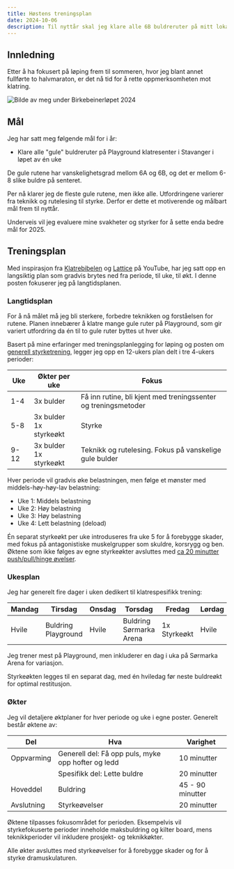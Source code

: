 ```yaml
---
title: Høstens treningsplan
date: 2024-10-06
description: Til nyttår skal jeg klare alle 6B buldreruter på mitt lokale klatresenter.
---
```


## Innledning

Etter å ha fokusert på løping frem til sommeren, hvor jeg blant annet fullførte to halvmaraton, er det nå tid for å rette oppmerksomheten mot klatring.

![Bilde av meg under Birkebeinerløpet 2024](/images/2024-10-06-birkebeinerløpet.jpg 'Sliten etter målgang i Birkebeinerløpet 2024')

## Mål

Jeg har satt meg følgende mål for i år:

- Klare alle "gule" buldreruter på Playground klatresenter i Stavanger i løpet av én uke

De gule rutene har vanskelighetsgrad mellom 6A og 6B, og det er mellom 6-8 slike buldre på senteret.

Per nå klarer jeg de fleste gule rutene, men ikke alle. Utfordringene varierer fra teknikk og rutelesing til styrke. Derfor er dette et motiverende og målbart mål frem til nyttår.

Underveis vil jeg evaluere mine svakheter og styrker for å sette enda bedre mål for 2025.

## Treningsplan

Med inspirasjon fra [Klatrebibelen](https://www.klatrebibelen.com/boker/klatrebibelen-trening-for-klatring) og [Lattice](https://www.youtube.com/@LatticeTraining) på YouTube, har jeg satt opp en langsiktig plan som gradvis brytes ned fra periode, til uke, til økt. I denne posten fokuserer jeg på langtidsplanen.

### Langtidsplan

For å nå målet må jeg bli sterkere, forbedre teknikken og forståelsen for rutene. Planen innebærer å klatre mange gule ruter på Playground, som gir variert utfordring da én til to gule ruter byttes ut hver uke.

Basert på mine erfaringer med treningsplanlegging for løping og posten om [generell styrketrening](../2021-10-27-seks-måneder-med-wendler-5-3-1), legger jeg opp en 12-ukers plan delt i tre 4-ukers perioder:

| Uke  | Økter per uke               | Fokus                                                          |
| ---- | --------------------------- | -------------------------------------------------------------- |
| 1-4  | 3x bulder                   | Få inn rutine, bli kjent med treningssenter og treningsmetoder |
| 5-8  | 3x bulder <br> 1x styrkeøkt | Styrke                                                         |
| 9-12 | 3x bulder <br> 1x styrkeøkt | Teknikk og rutelesing. Fokus på vanskelige gule bulder         |

Hver periode vil gradvis øke belastningen, men følge et mønster med middels-høy-høy-lav belastning:

- Uke 1: Middels belastning
- Uke 2: Høy belastning
- Uke 3: Høy belastning
- Uke 4: Lett belastning (deload)

Én separat styrkeøkt per uke introduseres fra uke 5 for å forebygge skader, med fokus på antagonistiske muskelgrupper som skuldre, korsrygg og ben. Øktene som ikke følges av egne styrkeøkter avsluttes med [ca 20 minutter push/pull/hinge øvelser](https://youtu.be/tOIVpHvR0_8?t=511).

### Ukesplan

Jeg har generelt fire dager i uken dedikert til klatrespesifikk trening:

| Mandag | Tirsdag             | Onsdag | Torsdag                 | Fredag       | Lørdag | Søndag              |
| ------ | ------------------- | ------ | ----------------------- | ------------ | ------ | ------------------- |
| Hvile  | Buldring Playground | Hvile  | Buldring Sørmarka Arena | 1x Styrkeøkt | Hvile  | Buldring Playground |

Jeg trener mest på Playground, men inkluderer en dag i uka på Sørmarka Arena for variasjon.

Styrkeøkten legges til en separat dag, med én hviledag før neste buldreøkt for optimal restitusjon.

### Økter

Jeg vil detaljere øktplaner for hver periode og uke i egne poster. Generelt består øktene av:

| Del        | Hva                                                | Varighet         |
| ---------- | -------------------------------------------------- | ---------------- |
| Oppvarming | Generell del: Få opp puls, myke opp hofter og ledd | 10 minutter      |
|            | Spesifikk del: Lette buldre                        | 20 minutter      |
| Hoveddel   | Buldring                                           | 45 - 90 minutter |
| Avslutning | Styrkeøvelser                                      | 20 minutter      |

Øktene tilpasses fokusområdet for perioden. Eksempelvis vil styrkefokuserte perioder inneholde maksbuldring og kilter board, mens teknikkperioder vil inkludere prosjekt- og teknikkøkter.

Alle økter avsluttes med styrkeøvelser for å forebygge skader og for å styrke dramuskulaturen.
